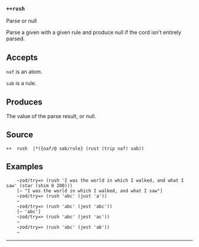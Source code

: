 ### `++rush`

Parse or null

Parse a given with a given rule and produce null if the cord isn't
entirely parsed.

Accepts
-------

`naf` is an atom.

`sab` is a rule.

Produces
--------

The value of the parse result, or null.

Source
------

    ++  rush  |*({naf/@ sab/rule} (rust (trip naf) sab))


Examples
--------

        ~zod/try=> (rush 'I was the world in which I walked, and what I saw' (star (shim 0 200)))
        [~ "I was the world in which I walked, and what I saw"]
        ~zod/try=> (rush 'abc' (just 'a'))
        ~
        ~zod/try=> (rush 'abc' (jest 'abc'))
        [~ 'abc']
        ~zod/try=> (rush 'abc' (jest 'ac'))
        ~
        ~zod/try=> (rush 'abc' (jest 'ab'))
        ~



***
